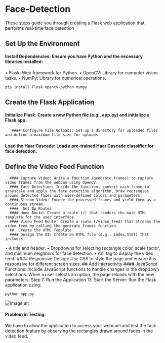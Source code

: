 # Face-Detection

These steps guide you through creating a Flask web application that performs real-time face detection
## Set Up the Environment
#### Install Dependencies: Ensure you have Python and the necessary libraries installed:
•	Flask: Web framework for Python.
•	OpenCV: Library for computer vision tasks.
•	NumPy: Library for numerical operations.
```
pip install Flask opencv-python numpy
```
## Create the Flask Application
#### Initialize Flask: Create a new Python file (e.g., app.py) and initialize a Flask app.
       #### Configure File Uploads: Set up a directory for uploaded files and define a maximum file size for uploads.
#### Load the Haar Cascade: Load a pre-trained Haar Cascade classifier for face detection.
## Define the Video Feed Function
      #### Capture Video: Write a function (generate_frames) to capture video frames from the webcam using OpenCV.
      #### Face Detection: Inside the function, convert each frame to grayscale and apply the face detection algorithm. Draw rectangles around detected faces with user-defined colors and parameters.
      #### Stream Video: Encode the processed frames and yield them as a continuous stream.
      ####  Set Up Routes
      #### Home Route: Create a route (/) that renders the main HTML template for the user interface.
      #### Video Feed Route: Create a route (/video_feed) that streams the video feed by calling the generate_frames function.
      ##  Create the HTML Template
      #### Design the UI: Create an HTML file (e.g., index.html) that includes:
•	A title and header.
•	Dropdowns for selecting rectangle color, scale factor, and minimum neighbors for face detection.
•	An <img> tag to display the video feed.
      #### Responsive Design: Use CSS to style the page and ensure it is responsive for different screen sizes.
      ## Add Interactivity
      #### JavaScript Functions: Include JavaScript functions to handle changes in the dropdown selections. When a user selects an option, the page reloads with the new parameters.
Step 7: Run the Application
13.	Start the Server: Run the Flask application using:
```
python app.py
```
![image alt]()
#### Problem in Testing:
We have to allow the application to access your webcam and test the face detection feature by observing the rectangles drawn around faces in the video feed.
